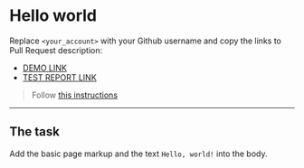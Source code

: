 # Hello world
Replace `<your_account>` with your Github username and copy the links to Pull Request description:
- [DEMO LINK](https://<vladyslava-buzova>.github.io/layout_hello-world/)
- [TEST REPORT LINK](https://<vladyslava-buzova>.github.io/layout_hello-world/report/html_report/)

> Follow [this instructions](https://mate-academy.github.io/layout_task-guideline/#how-to-solve-the-layout-tasks-on-github)
___

## The task
Add the basic page markup and the text `Hello, world!` into the body.
